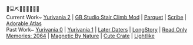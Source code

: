 🌷💻⛏📅👗🎶🏡🍵✨ \
Current Work~ [Yurivania 2](https://github.com/mxashlynn/Yurivania-2) | [GB Studio Stair Climb Mod](https://github.com/mxashlynn/StairClimbMod) | [Parquet](https://github.com/mxashlynn/Parquet) | [Scribe](https://github.com/mxashlynn/Scribe) | [Adorable Atlas](https://github.com/mxashlynn/AdorableAtlas) \
Past Work~ [Yurivania 0](https://github.com/mxashlynn/Yurivania-0) | [Yurivania 1](https://github.com/mxashlynn/Yurivania-1) | [Later Daters](https://www.nintendo.com/games/detail/later-daters-switch/) | [LongStory](https://www.nintendo.com/games/detail/longstory-a-dating-game-for-the-real-world-switch/) | [Read Only Memories: 2064](https://www.playstation.com/en-us/games/read-only-memories-ps4/) | [Magnetic By Nature](https://store.steampowered.com/app/296510/Magnetic_By_Nature/) | [Cute Crate](https://caidence.itch.io/cutecrate) | [Lightlike](https://mxashlynn.itch.io/lightlike)
